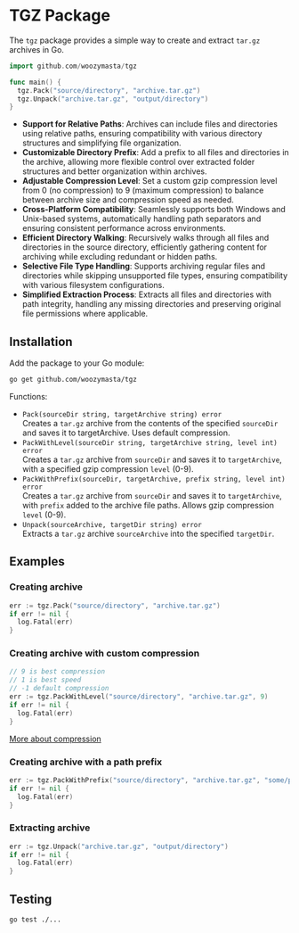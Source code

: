 # TGZ Package

The `tgz` package provides a simple way to create and extract `tar.gz`
archives in Go.

```go
import github.com/woozymasta/tgz

func main() {
  tgz.Pack("source/directory", "archive.tar.gz")
  tgz.Unpack("archive.tar.gz", "output/directory")
}
```

* **Support for Relative Paths**: Archives can include files and directories
  using relative paths, ensuring compatibility with various directory
  structures and simplifying file organization.
* **Customizable Directory Prefix**: Add a prefix to all files and
  directories in the archive, allowing more flexible control over extracted
  folder structures and better organization within archives.
* **Adjustable Compression Level**: Set a custom gzip compression level from
  0 (no compression) to 9 (maximum compression) to balance between archive
  size and compression speed as needed.
* **Cross-Platform Compatibility**: Seamlessly supports both Windows and
  Unix-based systems, automatically handling path separators and ensuring
  consistent performance across environments.
* **Efficient Directory Walking**: Recursively walks through all files and
  directories in the source directory, efficiently gathering content for
  archiving while excluding redundant or hidden paths.
* **Selective File Type Handling**: Supports archiving regular files and
  directories while skipping unsupported file types, ensuring compatibility
  with various filesystem configurations.
* **Simplified Extraction Process**: Extracts all files and directories with
  path integrity, handling any missing directories and preserving original
  file permissions where applicable.

## Installation

Add the package to your Go module:

```bash
go get github.com/woozymasta/tgz
```

Functions:

* `Pack(sourceDir string, targetArchive string) error`  
  Creates a `tar.gz` archive from the contents of the specified `sourceDir`
  and saves it to targetArchive. Uses default compression.
* `PackWithLevel(sourceDir string, targetArchive string, level int) error`  
  Creates a `tar.gz` archive from `sourceDir` and saves it to `targetArchive`,
  with a specified gzip compression `level` (0-9).
* `PackWithPrefix(sourceDir, targetArchive, prefix string, level int) error`  
  Creates a `tar.gz` archive from `sourceDir` and saves it to `targetArchive`,
  with `prefix` added to the archive file paths.
  Allows gzip compression `level` (0-9).
* `Unpack(sourceArchive, targetDir string) error`  
  Extracts a `tar.gz` archive `sourceArchive` into the specified `targetDir`.

## Examples

### Creating archive

```go
err := tgz.Pack("source/directory", "archive.tar.gz")
if err != nil {
  log.Fatal(err)
}
```

### Creating archive with custom compression

```go
// 9 is best compression
// 1 is best speed
// -1 default compression
err := tgz.PackWithLevel("source/directory", "archive.tar.gz", 9)
if err != nil {
  log.Fatal(err)
}
```

[More about compression](https://pkg.go.dev/compress/flate#pkg-constants)

### Creating archive with a path prefix

```go
err := tgz.PackWithPrefix("source/directory", "archive.tar.gz", "some/prefix", -1)
if err != nil {
  log.Fatal(err)
}
```

### Extracting archive

```go
err := tgz.Unpack("archive.tar.gz", "output/directory")
if err != nil {
  log.Fatal(err)
}
```

## Testing

```bash
go test ./...
```
